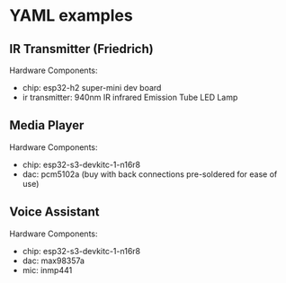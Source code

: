 # YAML examples

## IR Transmitter (Friedrich)
Hardware Components:
* chip: esp32-h2 super-mini dev board
* ir transmitter: 940nm IR infrared Emission Tube LED Lamp

## Media Player
Hardware Components:
* chip: esp32-s3-devkitc-1-n16r8
* dac: pcm5102a (buy with back connections pre-soldered for ease of use)

## Voice Assistant
Hardware Components:
* chip: esp32-s3-devkitc-1-n16r8
* dac: max98357a
* mic: inmp441

